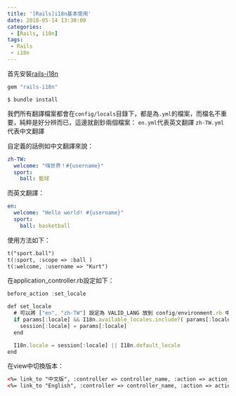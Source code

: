 ```yaml
---
title: '[Rails]i18n基本使用'
date: 2018-05-14 13:30:00
categories:
 - [Rails, i18n]
tags:
 - Rails
 - i18n
---
```

首先安裝[rails-i18n](https://github.com/svenfuchs/rails-i18n)
``` ruby Gemfile
gem "rails-i18n"
```
`$ bundle install`

我們所有翻譯檔案都會在`config/locals`目錄下，都是為`.yml`的檔案，而檔名不重要，純粹是好分辨而已，這邊就創鈔兩個檔案：
`en.yml`代表英文翻譯
`zh-TW.yml`代表中文翻譯

自定義的話例如中文翻譯來說：
``` yaml
zh-TW:
  welcome: "嗨世界！#{username}"
  sport:
    ball: 籃球
```

而英文翻譯：
``` yaml
en:
  welcome: "Hello world! #{username}"
  sport:
    ball: basketball
```

使用方法如下：
``` html example.html.erb
t("sport.ball")
t(:sport, :scope => :ball )
t(:welcome, :username => "Kurt")
```

在application_controller.rb設定如下：
``` javascript application_controller.rb
before_action :set_locale

def set_locale
  # 可以將 ["en", "zh-TW"] 設定為 VALID_LANG 放到 config/environment.rb 中
  if params[:locale] && I18n.available_locales.include?( params[:locale].to_sym )
    session[:locale] = params[:locale]
  end

  I18n.locale = session[:locale] || I18n.default_locale
end
```

在view中切換版本：
``` html example.html.erb
<%= link_to "中文版", :controller => controller_name, :action => action_name, :locale => "zh-TW" %>
<%= link_to "English", :controller => controller_name, :action => action_name, :locale => "en" %>
```

